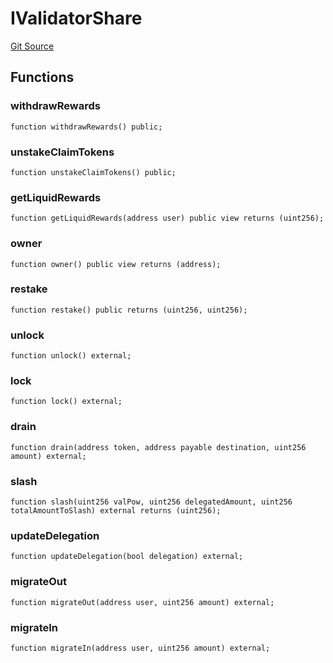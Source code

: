# IValidatorShare
[Git Source](https://github.com/maticnetwork/contracts/blob/155f729fd8db0676297384375468d4d45b8aa44e/contracts/staking/validatorShare/IValidatorShare.sol)


## Functions
### withdrawRewards


```solidity
function withdrawRewards() public;
```

### unstakeClaimTokens


```solidity
function unstakeClaimTokens() public;
```

### getLiquidRewards


```solidity
function getLiquidRewards(address user) public view returns (uint256);
```

### owner


```solidity
function owner() public view returns (address);
```

### restake


```solidity
function restake() public returns (uint256, uint256);
```

### unlock


```solidity
function unlock() external;
```

### lock


```solidity
function lock() external;
```

### drain


```solidity
function drain(address token, address payable destination, uint256 amount) external;
```

### slash


```solidity
function slash(uint256 valPow, uint256 delegatedAmount, uint256 totalAmountToSlash) external returns (uint256);
```

### updateDelegation


```solidity
function updateDelegation(bool delegation) external;
```

### migrateOut


```solidity
function migrateOut(address user, uint256 amount) external;
```

### migrateIn


```solidity
function migrateIn(address user, uint256 amount) external;
```

